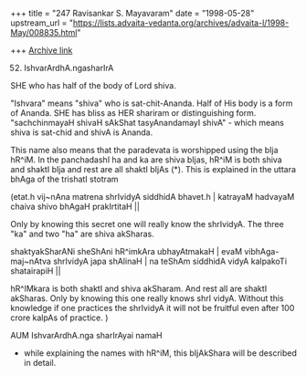 +++
title = "247 Ravisankar S. Mayavaram"
date = "1998-05-28"
upstream_url = "https://lists.advaita-vedanta.org/archives/advaita-l/1998-May/008835.html"

+++
[Archive link](https://lists.advaita-vedanta.org/archives/advaita-l/1998-May/008835.html)

52. IshvarArdhA.ngasharIrA

SHE who has half of the body of Lord shiva.

"Ishvara" means "shiva" who is sat-chit-Ananda. Half of His
body is a form of Ananda. SHE has bliss as HER shariram or
distinguishing form. "sachchinmayaH shivaH sAkShat
tasyAnandamayI shivA"  - which means shiva is sat-chid and
shivA is Ananda.

This name also means that the paradevata is worshipped using
the bIja hR^iM. In the panchadashI ha and ka are shiva
bIjas, hR^iM is both shiva and shaktI bIja and rest are all
shaktI bIjAs (*). This is explained in the uttara bhAga of
the trishatI stotram

(etat.h vij~nAna matrena shrIvidyA siddhidA bhavet.h |
 katrayaM hadvayaM chaiva shivo bhAgaH prakIrtitaH ||

 Only by knowing this secret one will really know the
 shrIvidyA. The three "ka" and two "ha" are shiva akSharas.

 shaktyakSharANi sheShAni hR^imkAra ubhayAtmakaH |
 evaM vibhAga-maj~nAtva shrIvidyA japa shAlinaH |
 na teShAm siddhidA vidyA kalpakoTi shatairapiH ||

hR^IMkara is both shaktI and shiva akSharam. And rest all
are shaktI akSharas. Only by knowing this one really knows
shrI vidyA. Without this knowledge if one practices the
shrIvidyA it will not be fruitful even after 100 crore
kalpAs of practice. )


AUM IshvarArdhA.nga sharIrAyai namaH

* while explaining the names with hR^iM, this bIjAkShara
will be described in detail.

